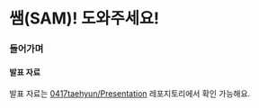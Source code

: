 # 쌤(SAM)! 도와주세요!

### 들어가며

#### 발표 자료

발표 자료는 [0417taehyun/Presentation](https://github.com/0417taehyun/Presentation) 레포지토리에서 확인 가능해요.
